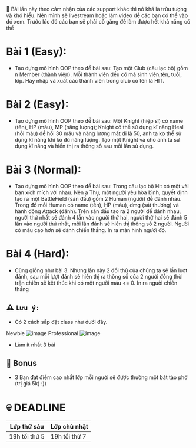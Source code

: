 :speech_balloon: Bài lần này theo cảm nhận của các support khác thì nó khá là trừu tượng và khó hiểu. Nên mình sẽ livestream hoặc làm video để các bạn có thể vào đó xem. Trước lúc đó các bạn sẽ phải cố gắng để làm được hết khả năng có thể
# Bài 1 (Easy):
- Tạo dựng mô hình OOP theo đề bài sau: Tạo một Club (câu lạc bộ) gồm n Member (thành viên). Mỗi thành viên đều có mã sinh viên,tên, tuổi, lớp. Hãy nhập và xuất các thành viên trong club có tên là HIT.
# Bài 2 (Easy):
- Tạo dựng mô hình OOP theo đề bài sau: Một Knight (hiệp sĩ) có name (tên), HP (máu), MP (năng lượng); Knight có thể sử dụng kĩ năng Heal (hồi máu) để hổi 30 máu và năng lượng mất đi là 50, anh ta ko thể sử dụng kĩ năng khi ko đủ năng lượng. Tạo một Knight và cho anh ta sử dụng kĩ năng và hiển thị ra thông số sau mỗi lần sử dụng.
# Bài 3 (Normal):
- Tạo dựng mô hình OOP theo đề bài sau: Trong câu lạc bộ Hit có một vài bạn xích mích với nhau. Nên a Thụ, một người yêu hòa bình, quyết định tạo ra một BattleField (sàn đấu) gồm 2 Human (người) để đánh nhau. Trong đó mỗi Human có name (tên), HP (máu), dmg (sát thương) và hành động Attack (đánh). Trên sàn đấu tạo ra 2 người để đánh nhau, người thứ nhất sẽ đánh 4 lần vào người thứ hai, người thứ hai sẽ đánh 5 lần vào người thứ nhất, mỗi lần đánh sẽ hiển thị thông số 2 người. Người có máu cao hơn sẽ dành chiến thắng. In ra màn hình người đó.
# Bài 4 (Hard):
- Cũng giống như bài 3. Nhưng lần này 2 đối thủ của chúng ta sẽ lần lượt đánh, sau mỗi lượt đánh sẽ hiển thị ra thông số của 2 người đồng thời trận chiến sẽ kết thúc khi có một người máu <= 0. In ra người chiến thắng
## :warning: `Lưu ý:`
- Có 2 cách sắp đặt class như dưới đây.

Newbie
![image](https://user-images.githubusercontent.com/52252046/67147697-34cd7200-f2c1-11e9-94ee-12dcd0d0bb17.png)
Professional
![image](https://user-images.githubusercontent.com/52252046/67147726-8ece3780-f2c1-11e9-86a2-12754b2900ee.png)
- Làm ít nhất 3 bài
## :gift: Bonus
- 3 Bạn đạt điểm cao nhất lớp mỗi người sẽ được thưởng một bát tào phớ (trị giá 5k) :))
# :skull: DEADLINE
Lớp thứ sáu  | Lớp chủ nhật
------------- | -------------
19h tối thứ 5  | 19h tối thứ 7
